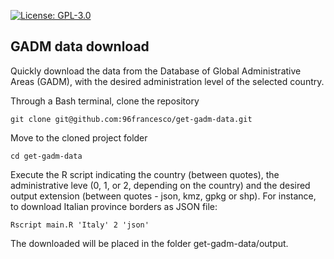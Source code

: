 [![License: GPL-3.0](https://img.shields.io/github/license/96francesco/suitabox-arcgis)](https://opensource.org/licenses/GPL-3.0)

## GADM data download

Quickly download the data from the Database of Global Administrative Areas (GADM), with the desired administration level of the selected country.

Through a Bash terminal, clone the repository

```
git clone git@github.com:96francesco/get-gadm-data.git
```

Move to the cloned project folder

```
cd get-gadm-data
```

Execute the R script indicating the country (between quotes), the administrative leve (0, 1, or 2, depending on the country) and the desired output extension (between quotes - json, kmz, gpkg or shp). For instance, to download Italian province borders as JSON file:

```
Rscript main.R 'Italy' 2 'json'
```

The downloaded will be placed in the folder get-gadm-data/output.
